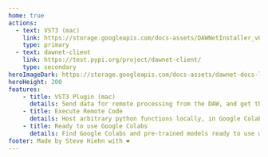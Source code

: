 ```yaml
---
home: true 
actions:
  - text: VST3 (mac)
    link: https://storage.googleapis.com/docs-assets/DAWNetInstaller_v0_0_1.zip
    type: primary
  - text: dawnet-client
    link: https://test.pypi.org/project/dawnet-client/
    type: secondary
heroImageDark: https://storage.googleapis.com/docs-assets/dawnet-docs-logo.png
heroHeight: 200
features:
    - title: VST3 Plugin (mac)
      details: Send data for remote processing from the DAW, and get the results back in the DAW.
    - title: Execute Remote Code
      details: Host arbitrary python functions locally, in Google Colab, or any remote server.
    - title: Ready to use Google Colabs
      details: Find Google Colabs and pre-trained models ready to use with DAWNet.
footer: Made by Steve Hiehn with ❤️
---
```

